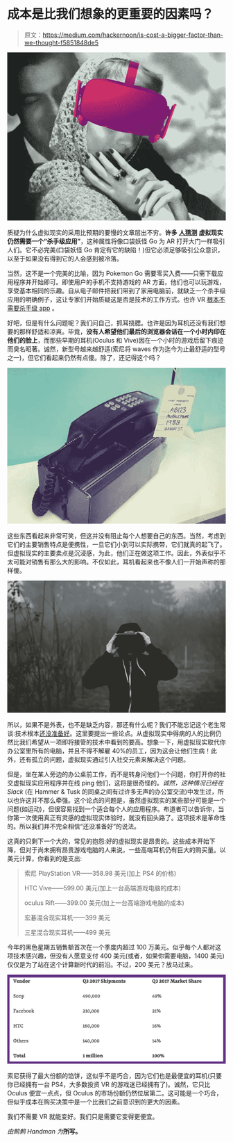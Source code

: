 # 成本是比我们想象的更重要的因素吗？

> 原文：<https://medium.com/hackernoon/is-cost-a-bigger-factor-than-we-thought-f5851848de5>

![](img/be62bf45832b08da3e0a41883ebc2cbf.png)

质疑为什么虚拟现实的采用比预期的要慢的文章层出不穷。**许多** [**人猜测**](https://virtualrealitytimes.com/2017/02/15/will-vr-die-again-before-a-killer-app-is-found/) **虚拟现实仍然需要一个“杀手级应用”**，这种属性将像口袋妖怪 Go 为 AR 打开大门一样吸引人们。它不必完美(口袋妖怪 Go 肯定有它的缺陷！)但它必须足够吸引公众意识，以至于如果没有得到它的人会感到被冷落。

当然，这不是一个完美的比喻，因为 Pokemon Go 需要零买入费——只需下载应用程序并开始即可。即使用户的手机不支持游戏的 AR 方面，他们也可以玩游戏，享受基本相同的乐趣。自从电子邮件把我们带到了家用电脑前，就缺乏一个杀手级应用的明确例子，这让专家们开始质疑这是否是技术的工作方式。也许 VR [根本不需要杀手级 app](https://virtualrealitypop.com/vr-doesnt-need-a-killer-app-935935d18c5c) 。

好吧，但是有什么问题呢？我们问自己，抓耳挠腮。也许是因为耳机还没有我们想要的那样舒适和凉爽。毕竟，**没有人希望他们最后的浏览器会话在一个小时内印在他们的脸上**，而那些早期的耳机(Oculus 和 Vive)因在一个小时的游戏后留下痕迹而臭名昭著。诚然，新型号越来越舒适(索尼将 waves 作为迄今为止最舒适的型号之一)，但它们看起来仍然有点傻。除了，还记得这个吗？

![](img/b0498d635891ce68fe377a1266125339.png)

这些东西看起来非常可笑，但这并没有阻止每个人想要自己的东西。当然，考虑到它们的主要销售特点是便携性，一旦它们小到可以实际携带，它们就真的起飞了。但虚拟现实的主要卖点是沉浸感，为此，他们正在做这项工作。因此，外表似乎不太可能对销售有那么大的影响。不仅如此，耳机看起来也不像人们一开始声称的那样傻。

![](img/c878a5d36ce083408f9dc6b22e2cd717.png)

所以，如果不是外表，也不是缺乏内容，那还有什么呢？我们不能忘记这个老生常谈:技术根本[还没准备好](https://www.extremetech.com/gaming/230448-nintendo-of-americas-ceo-claims-that-vr-isnt-ready-for-mainstream-adoption)。这里要提出一些论点。从虚拟现实中得病的人的比例仍然比我们希望从一项即将接管的技术中看到的要高。想象一下，用虚拟现实取代你办公室里所有的电脑，并且不得不解雇 40%的员工，因为这会让他们生病！此外，还有孤立的问题，虚拟现实通过引入社交元素来解决这个问题。

但是，坐在某人旁边的办公桌前工作，而不是转身问他们一个问题，你打开你的社交虚拟现实应用程序并在线 ping 他们，这将是很奇怪的。*诚然，这种情况已经在 Slack* (在 Hammer & Tusk 的同桌之间有过许多无声的办公室交流)中发生过，所以也许这并不那么牵强。这个论点的问题是，虽然虚拟现实的某些部分可能是一个问题(如运动)，但很容易找到一个适合每个人的应用程序。布道者可以告诉你，当你第一次使用真正有灵感的虚拟现实体验时，就没有回头路了。这项技术是革命性的。所以我们并不完全相信“还没准备好”的说法。

这真的只剩下一个大的，常见的抱怨:好的虚拟现实是昂贵的。这些成本开始下降，但对于尚未拥有昂贵游戏电脑的人来说，一些高端耳机仍有巨大的购买量。以美元计算，你看到的是支出:

> 索尼 PlayStation VR——358.98 美元(加上 PS4 的价格)
> 
> HTC Vive——599.00 美元(加上一台高端游戏电脑的成本)
> 
> oculus Rift——399.00 美元(加上一台高端游戏电脑的成本)
> 
> 宏碁混合现实耳机——399 美元
> 
> 三星混合现实耳机——499 美元

今年的黑色星期五销售额首次在一个季度内超过 100 万美元。似乎每个人都对这项技术感兴趣，但没有人愿意支付 400 美元(或者，如果你需要电脑，1400 美元)仅仅是为了站在这个计算新时代的前沿。不过，200 美元？放马过来。

![](img/ca8bdee2459ae4cbcd835517bfa64c0f.png)

索尼获得了最大份额的馅饼，这似乎不是巧合，因为它们也是最便宜的耳机(只要你已经拥有一台 PS4，大多数投资 VR 的游戏迷已经拥有了)。诚然，它只比 Oculus 便宜一点点，但 Oculus 的市场份额仍然位居第二。这可能是一个巧合，但似乎成本在购买决策中是一个比我们之前意识到的更大的因素。

我们不需要 VR 就能变好。我们只是需要它变得更便宜。

*由鹪鹩 Handman 为*[](http://www.hammerandtusk.com/blog/article/is-cost-a-bigger-factor-than-we-thought)**所写。**